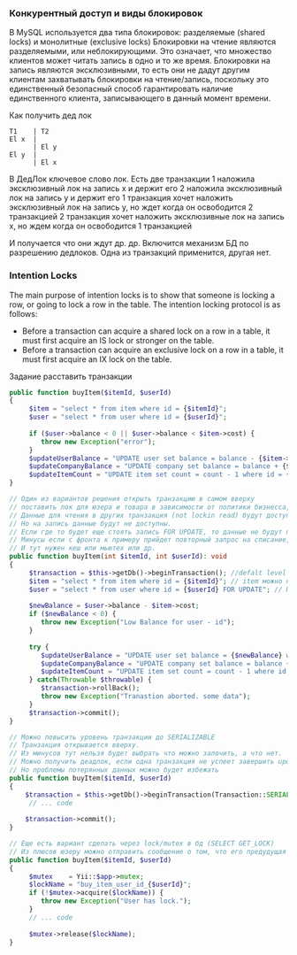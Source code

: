 ### Конкурентный доступ и виды блокировок

В MySQL используется два типа блокировок: разделяемые (shared locks) и монолитные (exclusive locks)
Блокировки на чтение являются разделяемыми, или неблокирующими.
Это означает, что множество клиентов может читать запись в одно и то же время.
Блокировки на запись являются эксклюзивными, то есть они не дадут другим клиентам захватывать блокировки на
чтение/запись,
поскольку это единственный безопасный способ гарантировать наличие единственного клиента, записывающего в данный момент
времени.

Как получить дед лок

```
T1    | T2
El x  |    
      | El y
El y  |    
      | El x
```

В ДедЛок ключевое слово лок.
Есть две транзакции
1 наложила эксклюзивный лок на запись x и держит его
2 наложила эксклюзивный лок на запись y и держит его
1 транзакция хочет наложить эксклюзивный лок на запись y, но ждет когда он освободится 2 транзакцией
2 транзакция хочет наложить эксклюзивные лок на запись x, но ждем когда он освободится 1 транзакцией

И получается что они ждут др. др. Включится механизм БД по разрешению дедлоков. Одна из транзакций применится, другая
нет.

### Intention Locks

The main purpose of intention locks is to show that someone is locking a row, or going to lock a row in the table.
The intention locking protocol is as follows:

- Before a transaction can acquire a shared lock on a row in a table, it must first acquire an IS lock or stronger on
  the table.
- Before a transaction can acquire an exclusive lock on a row in a table, it must first acquire an IX lock on the table. 


Задание расставить транзакции
```php
public function buyItem($itemId, $userId)
{
     $item = "select * from item where id = {$itemId}";
     $user = "select * from user where id = {$userId}";
     
     if ($user->balance < 0 || $user->balance < $item->cost) {
        throw new Exception("error");
     }
     $updateUserBalance = "UPDATE user set balance = balance - {$item->cost} where id = {$itemId}";
     $updateCompanyBalance = "UPDATE company set balance = balance + {$item->cost} where id = 1}";
     $updateItemCount = "UPDATE item set count = count - 1 where id = {$itemId}";
}

// Один из вариантов решения открыть транзакцию в самом вверху
// поставить лок для юзера и товара в зависимости от политики бизнесса, чтобы их данные никто не поменял во время списания баланса.
// Данные для чтения в других транзакция (not lockin read) будут доступны
// Но на запись данные будут не доступны.
// Если где то будет еще стоять запись FOR UPDATE, то данные не будут прочитанны до момента сняти лока с текущей транзакции.
// Минусы если с фронта к примеру прийдет повторный запрос на списание, и у него будет достаточно денег, то эти запросы пройдут.
// И тут нужен кеш или мьютех или др.
public function buyItem(int $itemId, int $userId): void
{
     $transaction = $this->getDb()->beginTransaction(); //defalt level of isolation
     $item = "select * from item where id = {$itemId}"; // item можно не блокировать на изменения, если политка позволяет уйти по кол-ву товаров в минус.
     $user = "select * from user where id = {$userId} FOR UPDATE"; // При FOR SHARE можем получить deadlock если прийдет повторный запрос, а текущая транзакция не успеет выполниться
     
     $newBalance = $user->balance - $item->cost;
     if ($newBalance < 0) {
        throw new Exception("Low Balance for user - id");
     }
     
     try {
        $updateUserBalance = "UPDATE user set balance = {$newBalance} where id = {$itemId}";
        $updateCompanyBalance = "UPDATE company set balance = balance + {$item->cost} where id = 1}";
        $updateItemCount = "UPDATE item set count = count - 1 where id = {$itemId}";
     } catch(Throwable $throwable) {
        $transaction->rollBack();
        throw new Exception("Tranastion aborted. some data");
     }
     $transaction->commit();
}
```

```php
// Можно повысить уровень транзакции до SERIALIZABLE
// Транзакция открывается вверху.
// Из минусов тут нельзя будет выбрать что можно залочить, а что нет.
// Можно получить деадлок, если одна транзакция не успеет завершить update часть
// Но проблемы потерянных данных можно будет избежать
public function buyItem($itemId, $userId)
{
    $transaction = $this->getDb()->beginTransaction(Transaction::SERIALIZABLE);  
     // ... code
     
    $transaction->commit();
}
```

```php
// Еще есть вариант сделать через lock/mutex в бд (SELECT GET_LOCK)
// Из плюсов юзеру можно отправить сообщение о том, что его предудущая транзакция еще в работе
public function buyItem($itemId, $userId)
{
     $mutex    = Yii::$app->mutex;
     $lockName = "buy_item_user_id_{$userId}";
     if (!$mutex->acquire($lockName)) {
        throw new Exception("User has lock.");
     }
     // ... code
     
     $mutex->release($lockName);
}
```
